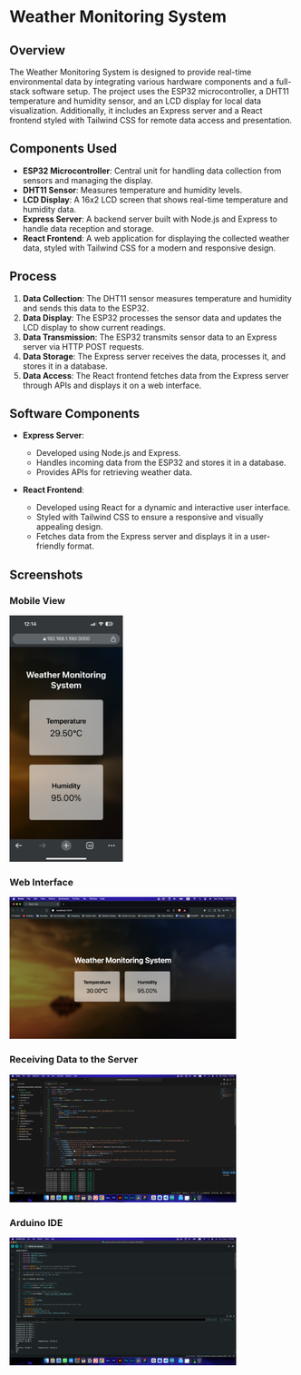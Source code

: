 # Weather Monitoring System

## Overview

The Weather Monitoring System is designed to provide real-time environmental data by integrating various hardware components and a full-stack software setup. The project uses the ESP32 microcontroller, a DHT11 temperature and humidity sensor, and an LCD display for local data visualization. Additionally, it includes an Express server and a React frontend styled with Tailwind CSS for remote data access and presentation.

## Components Used

- **ESP32 Microcontroller**: Central unit for handling data collection from sensors and managing the display.
- **DHT11 Sensor**: Measures temperature and humidity levels.
- **LCD Display**: A 16x2 LCD screen that shows real-time temperature and humidity data.
- **Express Server**: A backend server built with Node.js and Express to handle data reception and storage.
- **React Frontend**: A web application for displaying the collected weather data, styled with Tailwind CSS for a modern and responsive design.

## Process

1. **Data Collection**: The DHT11 sensor measures temperature and humidity and sends this data to the ESP32.
2. **Data Display**: The ESP32 processes the sensor data and updates the LCD display to show current readings.
3. **Data Transmission**: The ESP32 transmits sensor data to an Express server via HTTP POST requests.
4. **Data Storage**: The Express server receives the data, processes it, and stores it in a database.
5. **Data Access**: The React frontend fetches data from the Express server through APIs and displays it on a web interface.

## Software Components

- **Express Server**:
  - Developed using Node.js and Express.
  - Handles incoming data from the ESP32 and stores it in a database.
  - Provides APIs for retrieving weather data.

- **React Frontend**:
  - Developed using React for a dynamic and interactive user interface.
  - Styled with Tailwind CSS to ensure a responsive and visually appealing design.
  - Fetches data from the Express server and displays it in a user-friendly format.

## Screenshots

### Mobile View

<img src="Screenshots/1.PNG" alt="LCD Display" width="200"/>


### Web Interface

<img src="Screenshots/2.png" alt="Web Interface" width="400"/>

### Receiving Data to the Server

<img src="Screenshots/3.png" alt="VS Code" width="400"/>

### Arduino IDE

<img src="Screenshots/4.png" alt="Arduino IDE" width="400"/>

